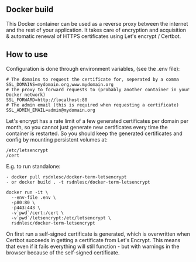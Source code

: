 ## Docker build

This Docker container can be used as a reverse proxy between the internet and the rest of your application. It takes care of encryption and acquisition & automatic renewal of HTTPS certificates using Let's encrypt / Certbot. 

## How to use

Configuration is done through environment variables, (see the .env file):

    # The domains to request the certificate for, seperated by a comma
    SSL_DOMAINS=mydomain.org,www.mydomain.org
    # The proxy to forward requests to (probably another container in your Docker network) 
    SSL_FORWARD=http://localhost:80
    # The admin email (this is required when requesting a certificate)
    SSL_ADMIN_EMAIL=admin@mydomain.org

Let's encrypt has a rate limit of a few generated certificates per domain per month, so you cannot just generate new certificates every time the container is restarted. So you should keep the generated certificates and config by mounting persistent volumes at:

    /etc/letsencrypt
    /cert

E.g. to run standalone:

    - docker pull rsdnlesc/docker-term-letsencrypt
    - or docker build . -t rsdnlesc/docker-term-letsencrypt

    docker run -it \
      --env-file .env \
      -p80:80 \
      -p443:443 \
      -v`pwd`/cert:/cert \
      -v`pwd`/letsencrypt:/etc/letsencrypt \
      rsdnlesc/docker-term-letsencrypt

On first run a self-signed certificate is generated, which is overwritten when Certbot succeeds in getting a certificate from Let's Encrypt. This means that even if it fails everything will still function - but with warnings in the browser because of the self-signed certificate.


